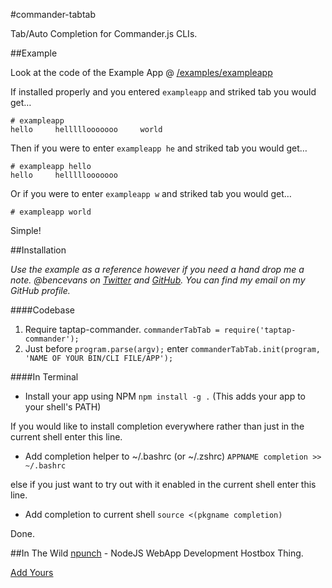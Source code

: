 #commander-tabtab

Tab/Auto Completion for Commander.js CLIs.


##Example

Look at the code of the Example App @ [/examples/exampleapp](https://github.com/bencevans/commander-tabtab.js/blob/master/example/exampleapp)

If installed properly and you entered `exampleapp` and striked tab you would get…

	# exampleapp 
	hello     helllllooooooo     world
	
Then if you were to enter `exampleapp he` and striked tab you would get…

	# exampleapp hello
	hello     helllllooooooo  
	
Or if you were to enter `exampleapp w` and striked tab you would get…

	# exampleapp world
	
Simple!


##Installation

*Use the example as a reference however if you need a hand drop me a note. @bencevans on [Twitter](http://twitter.com/bencevans) and [GitHub](http://github.com/bencevans). You can find my email on my GitHub profile.*

####Codebase

1. Require taptap-commander. `commanderTabTab = require('taptap-commander');`
2. Just before `program.parse(argv);` enter `commanderTabTab.init(program, 'NAME OF YOUR BIN/CLI FILE/APP');`

####In Terminal

* Install your app using NPM `npm install -g .` (This adds your app to your shell's PATH)

If you would like to install completion everywhere rather than just in the current shell enter this line.

* Add completion helper to ~/.bashrc (or ~/.zshrc) `APPNAME completion >> ~/.bashrc`

else if you just want to try out with it enabled in the current shell enter this line.

* Add completion to current shell `source <(pkgname completion)`

Done.

##In The Wild
[npunch](https://github.com/bencevans/npunch) - NodeJS WebApp Development Hostbox Thing.

[Add Yours](https://github.com/bencevans/commander-tabtab.js/issues/new?title=[PROJECT%20NAME]+We're+using+this+project!&body=[LINK%20TO%20PROJECT])